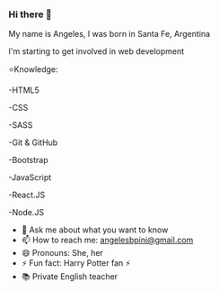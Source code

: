 ### Hi there 👋
My name is Angeles, I was born in Santa Fe, Argentina

I'm starting to get involved in web development

⭐Knowledge:

-HTML5

-CSS

-SASS

-Git & GitHub

-Bootstrap

-JavaScript

-React.JS

-Node.JS

- 💬 Ask me about what you want to know
- 📫 How to reach me: angelesbpini@gmail.com 
- 😄 Pronouns: She, her
- ⚡ Fun fact: Harry Potter fan ⚡ 
- 📚 Private English teacher

<!--
**AngelesPini/angelespini** is a ✨ _special_ ✨ repository because its `README.md` (this file) appears on your GitHub profile.

Here are some ideas to get you started:

- 🌱 I’m currently learning React.JS and Web Design
- 👯 I'm working with the FLIPA team
- 💬 Ask me about what you want to know
- 📫 How to reach me: angelesbpini@gmail.com 
- 😄 Pronouns: She, her
- ⚡ Fun fact: Harry Potter fan ⚡ 

